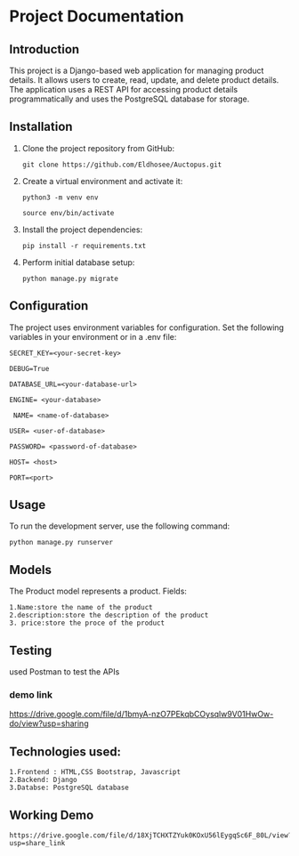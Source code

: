# Project Documentation

## Introduction

This project is a Django-based web application for managing product details. It allows users to create, read, update, and delete product details. The application uses a REST API for accessing product details programmatically and uses the PostgreSQL database for storage.

## Installation

1. Clone the project repository from GitHub:

    `git clone https://github.com/Eldhosee/Auctopus.git`
    
2. Create a virtual environment and activate it:
    
    `python3 -m venv env`
    
    `source env/bin/activate`
    
3. Install the project dependencies:

    `pip install -r requirements.txt`
    
4. Perform initial database setup:

    `python manage.py migrate`
    
## Configuration


  The project uses environment variables for configuration. Set the following variables in your environment or in a .env file:
  
  `SECRET_KEY=<your-secret-key>`
  
  `DEBUG=True`
  
  `DATABASE_URL=<your-database-url>`
  
  `ENGINE= <your-database>`
  
` NAME= <name-of-database>`

`USER= <user-of-database>`

`PASSWORD= <password-of-database>`

`HOST= <host>`

`PORT=<port>`


## Usage

To run the development server, use the following command:

`python manage.py runserver`

## Models

The Product model represents a product.
  Fields:

    1.Name:store the name of the product
    2.description:store the description of the product
    3. price:store the proce of the product
    
## Testing

  used Postman to test the APIs
  
  ### demo link
  
  https://drive.google.com/file/d/1bmyA-nzO7PEkqbCOysqlw9V01HwOw-do/view?usp=sharing
  
  
## Technologies used:
 
    1.Frontend : HTML,CSS Bootstrap, Javascript
    2.Backend: Django
    3.Databse: PostgreSQL database
    
## Working Demo

    https://drive.google.com/file/d/18XjTCHXTZYuk0KOxU56lEygqSc6F_80L/view?usp=share_link

  
  
  
    


    


